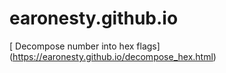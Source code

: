 # earonesty.github.io

[ Decompose number into hex flags] (https://earonesty.github.io/decompose_hex.html)
